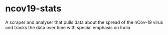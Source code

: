 # ncov19-stats
A scraper and analyser that pulls data about the spread of the nCov-19 virus and tracks the data over time with special emphasis on India
